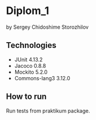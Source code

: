 # Diplom_1
by Sergey Chidoshime Storozhilov
## Technologies
* JUnit 4.13.2
* Jacoco 0.8.8
* Mockito 5.2.0
* Commons-lang3 3.12.0
## How to run
Run tests from praktikum package.
